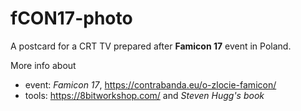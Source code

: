 # fCON17-photo
A postcard for a CRT TV prepared after **Famicon 17** event in Poland.  


More info about  
- event: *Famicon 17*, https://contrabanda.eu/o-zlocie-famicon/  
- tools: https://8bitworkshop.com/ and *Steven Hugg's book*  
